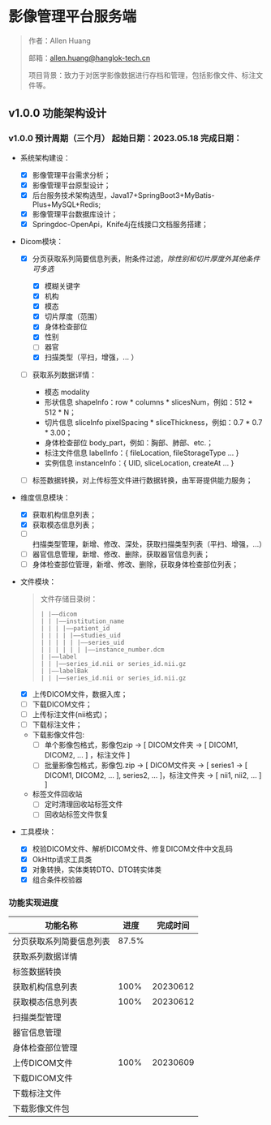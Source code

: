 # 影像管理平台服务端

> 作者：Allen Huang
> 
> 邮箱：allen.huang@hanglok-tech.cn
> 
> 项目背景：致力于对医学影像数据进行存档和管理，包括影像文件、标注文件等。

## v1.0.0 功能架构设计

### v1.0.0 预计周期（三个月） 起始日期：2023.05.18 完成日期：

- 系统架构建设：
  - [x] 影像管理平台需求分析；
  - [x] 影像管理平台原型设计；
  - [x] 后台服务技术架构选型，Java17+SpringBoot3+MyBatis-Plus+MySQL+Redis;
  - [x] 影像管理平台数据库设计；
  - [x] Springdoc-OpenApi，Knife4j在线接口文档服务搭建；

- Dicom模块：
  - [x] 分页获取系列简要信息列表，附条件过滤，*除性别和切片厚度外其他条件可多选*
    - [x] 模糊关键字
    - [x] 机构
    - [x] 模态
    - [x] 切片厚度（范围）
    - [x] 身体检查部位
    - [x] 性别
    - [ ] 器官
    - [x] 扫描类型（平扫，增强，... ）
  - [ ] 获取系列数据详情：
    - 模态 modality
    - 形状信息 shapeInfo：row * columns * slicesNum，例如：512 * 512 * N；
    - 切片信息 sliceInfo pixelSpacing * sliceThickness，例如：0.7 * 0.7 * 3.00；
    - 身体检查部位 body_part，例如：胸部、肺部、etc.；
    - 标注文件信息 labelInfo：{ fileLocation, fileStorageType ... }
    - 实例信息 instanceInfo：{ UID, sliceLocation, createAt ... }
  - [ ] 标签数据转换，对上传标签文件进行数据转换，由军哥提供能力服务；


- 维度信息模块：
  - [x] 获取机构信息列表；
  - [x] 获取模态信息列表；
  - [ ] 扫描类型管理，新增、修改、深处，获取扫描类型列表（平扫、增强，...） 
  - [ ] 器官信息管理，新增、修改、删除，获取器官信息列表；
  - [ ] 身体检查部位管理，新增、修改、删除，获取身体检查部位列表；

- 文件模块：

  > 文件存储目录树：
  > ```
  > | |——dicom
  > | | |——institution_name
  > | | | |——patient_id
  > | | | | |——studies_uid
  > | | | | | |——series_uid
  > | | | | | | |——instance_number.dcm
  > | |——label
  > | | |——series_id.nii or series_id.nii.gz
  > | |——labelBak
  > | | |——series_id.nii or series_id.nii.gz
  > ```

  - [x] 上传DICOM文件，数据入库；
  - [ ] 下载DICOM文件；
  - [ ] 上传标注文件(nii格式)；
  - [ ] 下载标注文件；
  - 下载影像文件包:
    - [ ] 单个影像包格式，影像包zip -> [ DICOM文件夹 -> [ DICOM1, DICOM2, ... ] ，标注文件 ]
    - [ ] 批量影像包格式，影像包.zip -> [ DICOM文件夹 -> [ series1 -> [ DICOM1, DICOM2, ... ], series2, ... ]，标注文件夹 -> [ nii1, nii2, ... ] ]
  - 标签文件回收站
    - [ ] 定时清理回收站标签文件
    - [ ] 回收站标签文件恢复

- 工具模块：
  - [x] 校验DICOM文件、解析DICOM文件、修复DICOM文件中文乱码
  - [x] OkHttp请求工具类
  - [x] 对象转换，实体类转DTO、DTO转实体类
  - [x] 组合条件校验器

### 功能实现进度

| 功能名称         | 进度    | 完成时间     |
|--------------|-------|----------|
| 分页获取系列简要信息列表 | 87.5% |          |
| 获取系列数据详情     |       |          |
| 标签数据转换       |       |          |
| 获取机构信息列表     | 100%  | 20230612 |
| 获取模态信息列表     | 100%  | 20230612 |
| 扫描类型管理       |       |          |
| 器官信息管理       |       |          |
| 身体检查部位管理     |       |          |
| 上传DICOM文件    | 100%  | 20230609 |
| 下载DICOM文件    |       |          |
| 下载标注文件       |       |          |
| 下载影像文件包      |       |          |